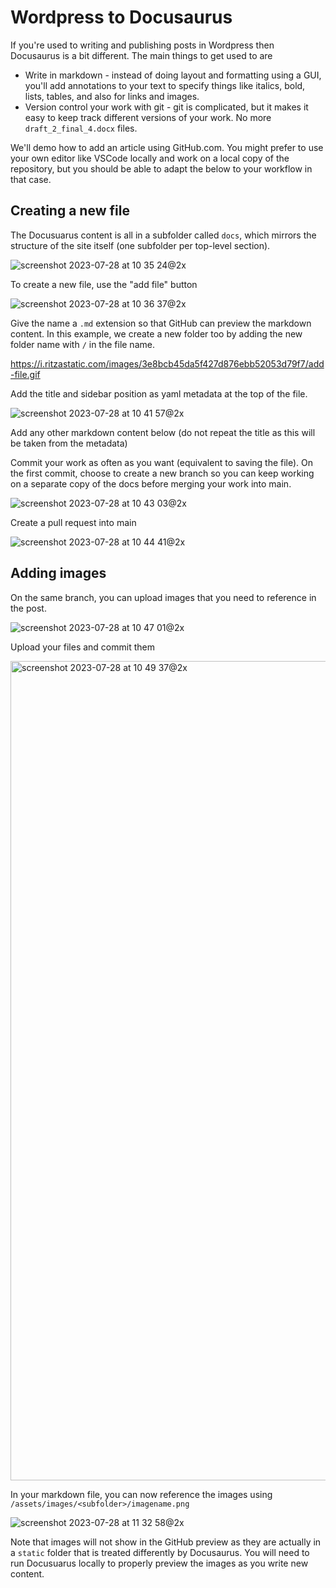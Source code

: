 # Wordpress to Docusaurus

If you're used to writing and publishing posts in Wordpress then Docusaurus is a bit different. The main things to get used to are

* Write in markdown - instead of doing layout and formatting using a GUI, you'll add annotations to your text to specify things like italics, bold, lists, tables, and also for links and images.
* Version control your work with git - git is complicated, but it makes it easy to keep track different versions of your work. No more `draft_2_final_4.docx` files.

We'll demo how to add an article using GitHub.com. You might prefer to use your own editor like VSCode locally and work on a local copy of the repository, but you should be able to adapt the below to your workflow in that case.

## Creating a new file 

The Docusuarus content is all in a subfolder called `docs`, which mirrors the structure of the site itself (one subfolder per top-level section).

![screenshot 2023-07-28 at 10 35 24@2x](https://github.com/ritza-co/wordpress-to-docusaurus/assets/2641205/eaf69f2c-a20e-4856-b5a3-89bf7392b074)

To create a new file, use the "add file" button

![screenshot 2023-07-28 at 10 36 37@2x](https://github.com/ritza-co/wordpress-to-docusaurus/assets/2641205/e8d73590-703b-4ae4-8cb6-6becb6536e01)

Give the name a `.md` extension so that GitHub can preview the markdown content. In this example, we create a new folder too by adding the new folder name with `/` in the file name.

https://i.ritzastatic.com/images/3e8bcb45da5f427d876ebb52053d79f7/add-file.gif

Add the title and sidebar position as yaml metadata at the top of the file.

![screenshot 2023-07-28 at 10 41 57@2x](https://github.com/ritza-co/wordpress-to-docusaurus/assets/2641205/481b1be1-4f57-43d3-9a1c-a0325f7a1c53)

Add any other markdown content below (do not repeat the title as this will be taken from the metadata)

Commit your work as often as you want (equivalent to saving the file). On the first commit, choose to create a new branch so you can keep working on a separate copy of the docs before merging your work into main.

![screenshot 2023-07-28 at 10 43 03@2x](https://github.com/ritza-co/wordpress-to-docusaurus/assets/2641205/de6d25dd-f167-4746-88c4-ee5e2f4cd523)

Create a pull request into main

![screenshot 2023-07-28 at 10 44 41@2x](https://github.com/ritza-co/wordpress-to-docusaurus/assets/2641205/970acdc2-fa7b-4aa6-a571-fc8b2fe9b309)


## Adding images

On the same branch, you can upload images that you need to reference in the post.

![screenshot 2023-07-28 at 10 47 01@2x](https://github.com/ritza-co/wordpress-to-docusaurus/assets/2641205/e7ebb037-a8a6-403c-a663-82cf274e30be)

Upload your files and commit them

<img width="1311" alt="screenshot 2023-07-28 at 10 49 37@2x" src="https://github.com/ritza-co/wordpress-to-docusaurus/assets/2641205/3e81293b-b06d-45a6-895c-318b7aca8a3b">

In your markdown file, you can now reference the images using `/assets/images/<subfolder>/imagename.png`

![screenshot 2023-07-28 at 11 32 58@2x](https://github.com/ritza-co/wordpress-to-docusaurus/assets/2641205/27733176-e18f-4951-af59-1e7b019c5398)

Note that images will not show in the GitHub preview as they are actually in a `static` folder that is treated differently by Docusaurus. You will need to run Docusuarus locally to properly preview the images as you write new content.
